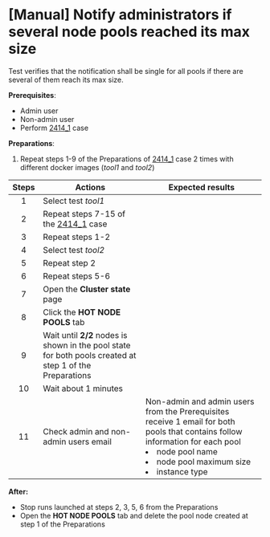 # [Manual] Notify administrators if several node pools reached its max size

Test verifies that the notification shall be single for all pools if there are several of them reach its max size.

**Prerequisites**:
- Admin user
- Non-admin user
- Perform [2414_1](2414_1.md) case

**Preparations**:
1. Repeat steps 1-9 of the Preparations of [2414_1](2414_1.md) case 2 times with different docker images (*tool1* and *tool2*)

| Steps | Actions | Expected results |
| :---: | --- | --- |
| 1 | Select test *tool1* | |
| 2 | Repeat steps 7-15 of the [2414_1](2414_1.md) case | |
| 3 | Repeat steps 1-2 | |
| 4 | Select test *tool2* | |
| 5 | Repeat step 2 | | 
| 6 | Repeat steps 5-6 | |
| 7 | Open the **Cluster state** page | |
| 8 | Click the **HOT NODE POOLS** tab | |
| 9 | Wait until **2/2** nodes is shown in the pool state for both pools created at step 1 of the Preparations |
| 10 | Wait about 1 minutes | | 
| 11 | Check admin and non-admin users email | Non-admin and admin users from the Prerequisites receive 1 email for both pools that contains follow information for each pool <li> node pool name <li> node pool maximum size <li> instance type |

**After:**
- Stop  runs launched at steps 2, 3, 5, 6 from the Preparations
- Open the **HOT NODE POOLS** tab and delete the pool node created at step 1 of the Preparations
